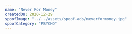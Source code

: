 ```yaml
---
name: "Never For Money"
createdOn: 2020-12-29
spoofImage: "../../assets/spoof-ads/neverformoney.jpg"
spoofCategory: "PSYCHO"
---
```

